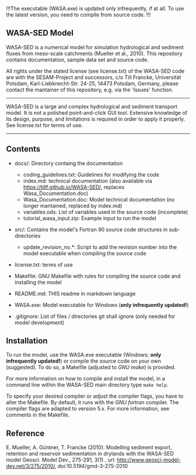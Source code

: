 !!!The executable (WASA.exe) is updated only infrequently, if at all.
To use the latest version, you need to compile from source code. !!!


WASA-SED Model
--------------
WASA-SED is a numerical model for simulation hydrological and sediment fluxes from meso-scale catchments (Mueller et al., 2010).
This repository contains documentation, sample data set and source code.

All rights under the stated license (see license.txt) of the WASA-SED code are with the SESAM-Project and successors, c/o Till Francke, Universität Potsdam, Karl-Liebknecht-Str. 24-25, 14473 Potsdam, Germany, please contact the mantainer of this repository, e.g. via the 'Issues' function.

******************************
WASA-SED is a large and complex hydrological and sediment transport model. It is not a polished point-and-click GUI tool. Extensive knowledge of its design, purpose, and limitations is required in order to apply it properly. See license.txt for terms of use.
******************************

Contents
--------
* docs/: Directory containg the documentation
  * coding_guidelines.txt: Guidelines for modifying the code
  * index.md: technical documentation (also available via https://tillf.github.io/WASA-SED/, replaces Wasa_Documentation.doc)
  * Wasa_Documentation.doc: Model technical documentation (no longer mantained, replaced by index.md)
  * variables.ods: List of variables used in the source code (incomplete)
  * tutorial_wasa_input.zip: Example input to run the model

* src/: Contains the model's Fortran 90 source code structures in sub-directories
  * update_revision_no.\*: Script to add the revision number into the model executable when compiling the source code
  
* license.txt: terms of use

* Makefile: GNU Makefile with rules for compiling the source code and installing the model

* README.md: THIS readme in markdown language

* WASA.exe: Model executable for Windows (**only infrequently updated!**)

* .gitignore: List of files / directories git shall ignore (only needed for model development)


Installation
--------
To run the model, use the WASA.exe executable (Windows; **only infrequently updated!**) or compile the source code on your own (suggested). To do so, a Makefile (adjusted to _GNU make_) is provided.

For more information on how to compile and install the model, in a command line within the WASA-SED main directory type `make help`.

To specify your desired compiler or adjust the compiler flags, you have to alter the Makefile. By default, it runs with the _GNU fortran_ compiler. The compiler flags are adapted to version 5.x. For more information, see comments in the Makefile.

Reference
---------

E. Mueller, A. Güntner, T. Francke (2010): Modelling sediment export, retention and reservoir sedimentation in drylands with the WASA-SED model Geosci. Model Dev., 275-291, 3(1) , url: http://www.geosci-model-dev.net/3/275/2010/, doi:10.5194/gmd-3-275-2010

